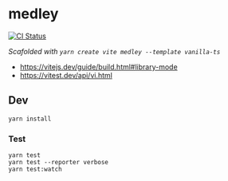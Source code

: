 # medley

[![CI Status](https://github.com/mebble/medley/actions/workflows/ci/badge.svg)](https://github.com/mebble/medley/actions)

_Scafolded with `yarn create vite medley --template vanilla-ts`_

- https://vitejs.dev/guide/build.html#library-mode
- https://vitest.dev/api/vi.html

## Dev

```
yarn install
```

### Test

```
yarn test
yarn test --reporter verbose
yarn test:watch
```
